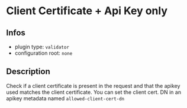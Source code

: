 
# Client Certificate + Api Key only

## Infos

* plugin type: `validator`
* configuration root: ``none``

## Description

Check if a client certificate is present in the request and that the apikey used matches the client certificate.
You can set the client cert. DN in an apikey metadata named `allowed-client-cert-dn`







